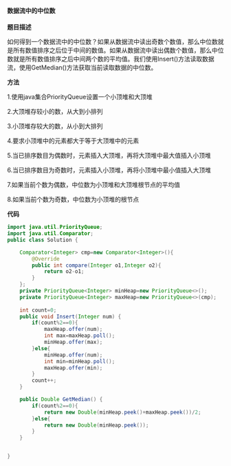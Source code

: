 #### 数据流中的中位数

**题目描述**

如何得到一个数据流中的中位数？如果从数据流中读出奇数个数值，那么中位数就是所有数值排序之后位于中间的数值。如果从数据流中读出偶数个数值，那么中位数就是所有数值排序之后中间两个数的平均值。我们使用Insert()方法读取数据流，使用GetMedian()方法获取当前读取数据的中位数。

**方法**

1.使用java集合PriorityQueue设置一个小顶堆和大顶堆

2.大顶堆存较小的数，从大到小排列

3.小顶堆存较大的数，从小到大排列

4.要求小顶堆中的元素都大于等于大顶堆中的元素

5.当已排序数目为偶数时，元素插入大顶堆，再将大顶堆中最大值插入小顶堆

6.当已排序数目为奇数时，元素插入小顶堆，再将小顶堆中最小值插入大顶堆

7.如果当前个数为偶数，中位数为小顶堆和大顶堆根节点的平均值

8.如果当前个数为奇数，中位数为小顶堆的根节点

**代码**

```java
import java.util.PriorityQueue;
import java.util.Comparator;
public class Solution {

    Comparator<Integer> cmp=new Comparator<Integer>(){
        @Override
        public int compare(Integer o1,Integer o2){
            return o2-o1;
        }
    };
    private PriorityQueue<Integer> minHeap=new PriorityQueue<>();
    private PriorityQueue<Integer> maxHeap=new PriorityQueue<>(cmp);
    
    int count=0;
    public void Insert(Integer num) {
        if(count%2==0){
            maxHeap.offer(num);
            int max=maxHeap.poll();
            minHeap.offer(max);
        }else{
            minHeap.offer(num);
            int min=minHeap.poll();
            maxHeap.offer(min);
        }
        count++;
    }

    public Double GetMedian() {
        if(count%2==0){
            return new Double(minHeap.peek()+maxHeap.peek())/2;
        }else{
            return new Double(minHeap.peek());
        }
    }


}
```
